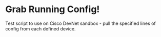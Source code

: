 # Grab Running Config!

Test script to use on Cisco DevNet sandbox - pull the specified lines of config from each defined device.
